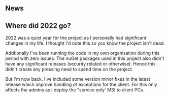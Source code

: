 ## News

## Where did 2022 go?

2022 was a quiet year for the project as I personally had significant changes in my life. I thought I'd note this so you know the project isn't dead.

Addtionally I've been running the code in my own organisation during this period with zero issues. The nuGet packages used in this project also didn't have any significant releases (security related or otherwise). Hence this didn't create any pressing need to spend time on the project.

But I'm now back. I've included some version minor fixes in the latest release which improve handling of exceptions for the client. For this only affects the admins as I deploy the "service only' MSI to client PCs.
